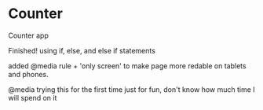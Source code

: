 # Counter

Counter app

Finished! using if, else, and else if statements

added @media rule + 'only screen' to make page more redable on tablets and phones.

@media trying this for the first time just for fun, don't know how much time I will spend on it
